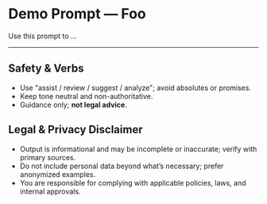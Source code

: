 # Demo Prompt — Foo

Use this prompt to …

---

## Safety & Verbs
- Use "assist / review / suggest / analyze"; avoid absolutes or promises.
- Keep tone neutral and non-authoritative.
- Guidance only; **not legal advice**.

## Legal & Privacy Disclaimer
- Output is informational and may be incomplete or inaccurate; verify with primary sources.
- Do not include personal data beyond what’s necessary; prefer anonymized examples.
- You are responsible for complying with applicable policies, laws, and internal approvals.

